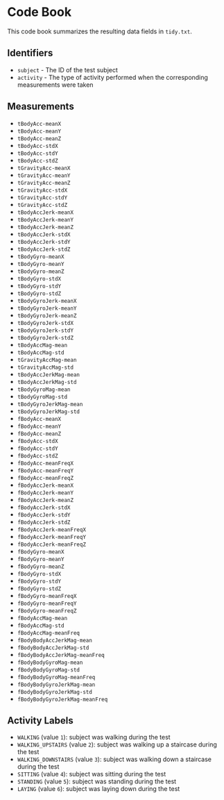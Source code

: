 # Code Book

This code book summarizes the resulting data fields in `tidy.txt`.

## Identifiers

* `subject` - The ID of the test subject
* `activity` - The type of activity performed when the corresponding measurements were taken

## Measurements

* `tBodyAcc-meanX`
* `tBodyAcc-meanY`
* `tBodyAcc-meanZ`
* `tBodyAcc-stdX`
* `tBodyAcc-stdY`
* `tBodyAcc-stdZ`
* `tGravityAcc-meanX`
* `tGravityAcc-meanY`
* `tGravityAcc-meanZ`
* `tGravityAcc-stdX`
* `tGravityAcc-stdY`
* `tGravityAcc-stdZ`
* `tBodyAccJerk-meanX`
* `tBodyAccJerk-meanY`
* `tBodyAccJerk-meanZ`
* `tBodyAccJerk-stdX`
* `tBodyAccJerk-stdY`
* `tBodyAccJerk-stdZ`
* `tBodyGyro-meanX`
* `tBodyGyro-meanY`
* `tBodyGyro-meanZ`
* `tBodyGyro-stdX`
* `tBodyGyro-stdY`
* `tBodyGyro-stdZ`
* `tBodyGyroJerk-meanX`
* `tBodyGyroJerk-meanY`
* `tBodyGyroJerk-meanZ`
* `tBodyGyroJerk-stdX`
* `tBodyGyroJerk-stdY`
* `tBodyGyroJerk-stdZ`
* `tBodyAccMag-mean`
* `tBodyAccMag-std`
* `tGravityAccMag-mean`
* `tGravityAccMag-std`
* `tBodyAccJerkMag-mean`
* `tBodyAccJerkMag-std`
* `tBodyGyroMag-mean`
* `tBodyGyroMag-std`
* `tBodyGyroJerkMag-mean`
* `tBodyGyroJerkMag-std`
* `fBodyAcc-meanX`
* `fBodyAcc-meanY`
* `fBodyAcc-meanZ`
* `fBodyAcc-stdX`
* `fBodyAcc-stdY`
* `fBodyAcc-stdZ`
* `fBodyAcc-meanFreqX`
* `fBodyAcc-meanFreqY`
* `fBodyAcc-meanFreqZ`
* `fBodyAccJerk-meanX`
* `fBodyAccJerk-meanY`
* `fBodyAccJerk-meanZ`
* `fBodyAccJerk-stdX`
* `fBodyAccJerk-stdY`
* `fBodyAccJerk-stdZ`
* `fBodyAccJerk-meanFreqX`
* `fBodyAccJerk-meanFreqY`
* `fBodyAccJerk-meanFreqZ`
* `fBodyGyro-meanX`
* `fBodyGyro-meanY`
* `fBodyGyro-meanZ`
* `fBodyGyro-stdX`
* `fBodyGyro-stdY`
* `fBodyGyro-stdZ`
* `fBodyGyro-meanFreqX`
* `fBodyGyro-meanFreqY`
* `fBodyGyro-meanFreqZ`
* `fBodyAccMag-mean`
* `fBodyAccMag-std`
* `fBodyAccMag-meanFreq`
* `fBodyBodyAccJerkMag-mean`
* `fBodyBodyAccJerkMag-std`
* `fBodyBodyAccJerkMag-meanFreq`
* `fBodyBodyGyroMag-mean`
* `fBodyBodyGyroMag-std`
* `fBodyBodyGyroMag-meanFreq`
* `fBodyBodyGyroJerkMag-mean`
* `fBodyBodyGyroJerkMag-std`
* `fBodyBodyGyroJerkMag-meanFreq`

## Activity Labels

* `WALKING` (value `1`): subject was walking during the test
* `WALKING_UPSTAIRS` (value `2`): subject was walking up a staircase during the test
* `WALKING_DOWNSTAIRS` (value `3`): subject was walking down a staircase during the test
* `SITTING` (value `4`): subject was sitting during the test
* `STANDING` (value `5`): subject was standing during the test
* `LAYING` (value `6`): subject was laying down during the test